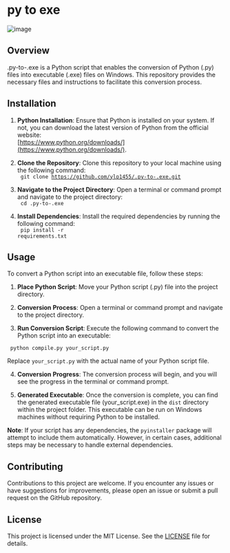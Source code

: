 # py to exe

![image](https://github.com/ylp1455/.py-to-.exe/assets/115799462/6c0b00c9-ecb9-4b2a-9bac-48c220c3d72a)


## Overview
.py-to-.exe is a Python script that enables the conversion of Python (.py) files into executable (.exe) files on Windows. This repository provides the necessary files and instructions to facilitate this conversion process.

## Installation

1. **Python Installation**: Ensure that Python is installed on your system. If not, you can download the latest version of Python from the official website: <br>[https://www.python.org/downloads/](https://www.python.org/downloads/).

2. **Clone the Repository**: Clone this repository to your local machine using the following command:<br>
  <code>  git clone https://github.com/ylp1455/.py-to-.exe.git </code>


3. **Navigate to the Project Directory**: Open a terminal or command prompt and navigate to the project directory:<br>
  <code> cd .py-to-.exe</code>
  
  
4. **Install Dependencies**: Install the required dependencies by running the following command:<br>
<code> pip install -r requirements.txt </code>


## Usage

To convert a Python script into an executable file, follow these steps:

1. **Place Python Script**: Move your Python script (.py) file into the project directory.

2. **Conversion Process**: Open a terminal or command prompt and navigate to the project directory.

3. **Run Conversion Script**: Execute the following command to convert the Python script into an executable:

<code> python compile.py your_script.py</code>


Replace `your_script.py` with the actual name of your Python script file.

4. **Conversion Progress**: The conversion process will begin, and you will see the progress in the terminal or command prompt.

5. **Generated Executable**: Once the conversion is complete, you can find the generated executable file (your_script.exe) in the `dist` directory within the project folder. This executable can be run on Windows machines without requiring Python to be installed.

**Note**: If your script has any dependencies, the `pyinstaller` package will attempt to include them automatically. However, in certain cases, additional steps may be necessary to handle external dependencies.

## Contributing

Contributions to this project are welcome. If you encounter any issues or have suggestions for improvements, please open an issue or submit a pull request on the GitHub repository.

## License

This project is licensed under the MIT License. See the [LICENSE](LICENSE) file for details.



